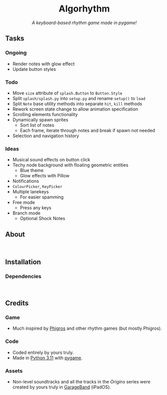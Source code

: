 <h1 align="center"> Algorhythm </h1>

<div align="center"> <em>A keyboard-based rhythm game made in pygame!</em> </div>


## Tasks

### Ongoing
- Render notes with glow effect
- Update button styles

### Todo
- Move `size` attribute of `splash.Button` to `Button.Style`
- Split `splash/splash.py` into `setup.py` and rename `setup()` to `load`
- Split `Note` base utility methods into separate `hit`, `kill` methods
- Rework screen state change to allow animation specification
- Scrolling elements functionality
- Dynamically spawn sprites
  - Sort list of notes
  - Each frame, iterate through notes and break if spawn not needed
- Selection and navigation history

### Ideas
- Musical sound effects on button click
- Techy node background with floating geometric entities
  - Blue theme
  - Glow effects with Pillow
- Notifications
- `ColourPicker`, `KeyPicker`
- Multiple lanekeys
  - For easier spamming
- Free mode
  - Press any keys
- Branch mode
  - Optional Shock Notes


## About


<br>


## Installation

### Dependencies


<br>


## Credits

### Game
* Much inspired by [Phigros](...) and other rhythm games (but mostly Phigros).

### Code
* Coded entirely by yours truly.
* Made in [Python 3.11](...) with [pygame](...).

### Assets
* Non-level soundtracks and all the tracks in the *Origins* series were created by yours truly in [GarageBand](...) (iPadOS).

